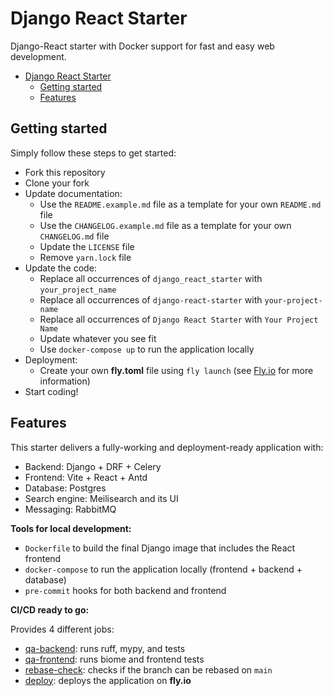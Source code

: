# Django React Starter

Django-React starter with Docker support for fast and easy web development.

- [Django React Starter](#django-react-starter)
  - [Getting started](#getting-started)
  - [Features](#features)

## Getting started

Simply follow these steps to get started:

- Fork this repository
- Clone your fork
- Update documentation:
  - Use the `README.example.md` file as a template for your own `README.md` file
  - Use the `CHANGELOG.example.md` file as a template for your own `CHANGELOG.md` file
  - Update the `LICENSE` file
  - Remove `yarn.lock` file
- Update the code:
  - Replace all occurrences of `django_react_starter` with `your_project_name`
  - Replace all occurrences of `django-react-starter` with `your-project-name`
  - Replace all occurrences of `Django React Starter` with `Your Project Name`
  - Update whatever you see fit
  - Use `docker-compose up` to run the application locally
- Deployment:
  - Create your own **fly.toml** file using `fly launch` (see [Fly.io](https://fly.io) for more information)
- Start coding!

## Features

This starter delivers a fully-working and deployment-ready application with:

- Backend: Django + DRF + Celery
- Frontend: Vite + React + Antd
- Database: Postgres
- Search engine: Meilisearch and its UI
- Messaging: RabbitMQ

**Tools for local development:**

- `Dockerfile` to build the final Django image that includes the React frontend
- `docker-compose` to run the application locally (frontend + backend + database)
- `pre-commit` hooks for both backend and frontend

**CI/CD ready to go:**

Provides 4 different jobs:

- [qa-backend](.github/workflows/qa-backend.yml): runs ruff, mypy, and tests
- [qa-frontend](.github/workflows/qa-frontend.yml): runs biome and frontend tests
- [rebase-check](.github/workflows/rebase-check.yml): checks if the branch can be rebased on `main`
- [deploy](.github/workflows/deploy.yml): deploys the application on **fly.io**
